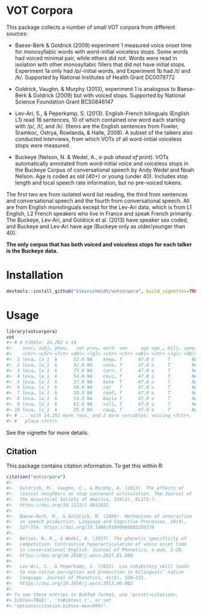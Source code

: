 # VOT Corpora

This package collects a number of small VOT corpora from different sources:

* Baese-Berk & Goldrick (2009) experiment 1 measured voice onset time for
  monosyllabic words with word-initial voiceless stops. Some words had voiced
  minimal pair, while others did not. Words were read in isolation with other
  monosyllabic fillers that did not have initial stops. Experiment 1a only had
  /p/-initial words, and Experiment 1b had /t/ and /k/.  Supported by National
  Institutes of Health Grant DC0079772

* Goldrick, Vaughn, & Murphy (2013), experiment 1 is analogous to Baese-Berk &
  Goldrick (2009) but with voiced stops.  Supported by National Science
  Foundation Grant BCS0846147

* Lev-Ari, S., & Peperkamp, S. (2013). English-French bilinguals (English L1)
  read 16 sentences, 10 of which contained one word each starting with /p/, /t/,
  and /k/. (Items are the English sentences from Fowler, Sramkoc, Ostrya,
  Rowlanda, & Halle, 2008). A subset of the talkers also conducted interviews,
  from which VOTs of all word-initial voiceless stops were measured.

* Buckeye (Nelson, N. & Wedel, A., _e-pub ahead of print_). VOTs
  automatically annotated from word-initial voice and voiceless stops in the
  Buckeye Corpus of conversational speech by Andy Wedel and Noah Nelson.  Age is
  coded as old (40+) or young (under 40).  Includes stop length and local speech
  rate information, but no pre-voiced tokens.

The first two are from isolated word list reading, the third from sentences and
conversational speech and the fourth from conversational speech. All are from
English monolinguals except for the Lev-Ari data, which is from L1 English, L2
French speakers who live in France and speak French primarily. The Buckeye,
Lev-Ari, and Goldrick et al. (2013) have speaker sex coded, and Buckeye and
Lev-Ari have age (Buckeye only as older/younger than 40).

__The only corpus that has both voiced and voiceless stops for each talker is the
Buckeye data.__

# Installation

```r
devtools::install_github("kleinschmidt/votcorpora", build_vignettes=TRUE)
```

# Usage

``` r
library(votcorpora)
vot
#> # A tibble: 14,262 x 14
#>    sour… subj… phon…   vot prev… word  sex     age age_… bili… spee… stop…
#>    <chr> <chr> <fct> <dbl> <lgl> <chr> <chr> <dbl> <chr> <lgl> <dbl> <dbl>
#>  1 leva… la_1  k      52.0 NA    keep… f      47.0 o     T        NA    NA
#>  2 leva… la_1  k      42.0 NA    cove… f      47.0 o     T        NA    NA
#>  3 leva… la_1  k      75.0 NA    carr… f      47.0 o     T        NA    NA
#>  4 leva… la_1  k      54.0 NA    cavi… f      47.0 o     T        NA    NA
#>  5 leva… la_1  k      57.0 NA    kate  f      47.0 o     T        NA    NA
#>  6 leva… la_1  k      58.0 NA    car   f      47.0 o     T        NA    NA
#>  7 leva… la_1  k      50.0 NA    comf… f      47.0 o     T        NA    NA
#>  8 leva… la_1  k      54.0 NA    Kayla f      47.0 o     T        NA    NA
#>  9 leva… la_1  k      61.0 NA    call… f      47.0 o     T        NA    NA
#> 10 leva… la_1  k      55.0 NA    caug… f      47.0 o     T        NA    NA
#> # ... with 14,252 more rows, and 2 more variables: voicing <fctr>,
#> #   place <fctr>
```

See the vignette for more details.

## Citation

This package contains citation information.  To get this within R:

``` r
citation("votcorpora")
#> 
#>   Goldrick, M., Vaughn, C., & Murphy, A. (2013). The effects of
#>   lexical neighbors on stop consonant articulation. The Journal of
#>   the Acoustical Society of America, 134(2), EL172-7.
#>   https://doi.org/10.1121/1.4812821
#> 
#>   Baese-Berk, M., & Goldrick, M. (2009). Mechanisms of interaction
#>   in speech production. Language and Cognitive Processes, 24(4),
#>   527–554. https://doi.org/10.1080/01690960802299378
#> 
#>   Nelson, N. R., & Wedel, A. (2017). The phonetic specificity of
#>   competition: Contrastive hyperarticulation of voice onset time
#>   in conversational English. Journal of Phonetics, e-pub, 1–20.
#>   https://doi.org/10.1016/j.wocn.2017.01.008
#> 
#>   Lev-Ari, S., & Peperkamp, S. (2013). Low inhibitory skill leads
#>   to non-native perception and production in bilinguals’ native
#>   language. Journal of Phonetics, 41(5), 320–331.
#>   https://doi.org/10.1016/j.wocn.2013.06.002
#> 
#> To see these entries in BibTeX format, use 'print(<citation>,
#> bibtex=TRUE)', 'toBibtex(.)', or set
#> 'options(citation.bibtex.max=999)'.
```
